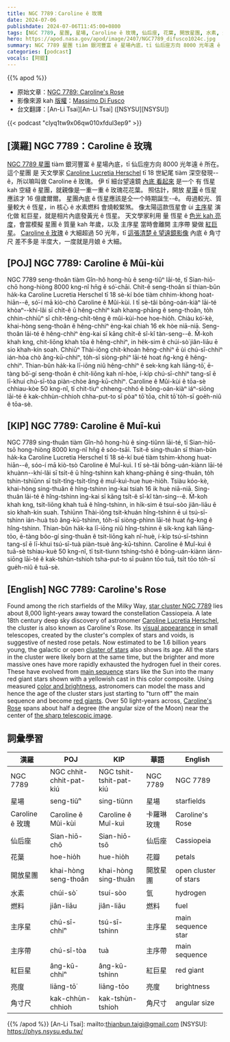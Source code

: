 ```yaml
---
title: NGC 7789：Caroline ê 玫瑰
date: 2024-07-06
publishdate: 2024-07-06T11:45:00+0800
tags: [NGC 7789, 星團, 星場, Caroline ê 玫瑰, 仙后座, 花葉, 開放星團, 水素, 燃料, 主序星, 主序帶, 紅巨星, 亮度, 角寸尺]
hero: https://apod.nasa.gov/apod/image/2407/NGC7789_difusco1024c.jpg
summary: NGC 7789 星團 tiàm 銀河豐富 ê 星場內底，tī 仙后座方向 8000 光年遠 ê 所在。
categories: [podcast]
vocals: [阿錕]
---
```


{{% apod %}}

- 原始文章：[NGC 7789: Caroline's Rose](https://apod.nasa.gov/apod/ap240706.html)
- 影像來源 kah [版權][copyright]：[Massimo Di Fusco](https://www.astrobihttps://apod.nasa.gov/apod/image/2407/NGC7789_difusco2048.jpgn.com/users/massimo.difusco/)
- 台文翻譯：[An-Li Tsai][An-Li Tsai] ([NSYSU][NSYSU])

{{< podcast "clyq1tw9x06qw010xfdul3ep9" >}}

## [漢羅] NGC 7789：Caroline ê 玫瑰
[NGC 7789 星團][star cluster NGC 7789] tiàm 銀河豐富 ê 星場內底，tī 仙后座方向 8000 光年遠 ê 所在。
這个星團 是 天文學家 [Caroline Lucretia Herschel][Caroline Lucretia Herschel] tī 18 世紀尾 tiàm 深空發現--ê，所以嘛叫做 Caroline ê 玫瑰。
伊 tī 細台望遠鏡 [內底 看起來][visual appearance] 是一个 有 恆星 kah 空縫 ê 星團，就親像是一重一重 ê 玫瑰花花葉。
照估計，開放 [星團][cluster of stars] ê 恆星 應該才 16 億歲爾爾。
星團內底 ê 恆星應該是仝一个時期誕生--ê。
毋過較光、質量較大 ê 恆星，in 核心 ê 水素燃料 會燒較緊煞。
像太陽這款恆星會 ùi [主序][main sequence]星 演化做 紅巨星，就是相片內底發黃光 ê 恆星。
天文學家利用 量 恆星 ê [色光 kah 亮度][color and brightness]，會當模擬 星團 ê 質量 kah 年歲，以及 主序星 當時會離開 主序帶 變做 [紅巨星][red giants]。
[Caroline ê 玫瑰][Caroline's Rose] ê 大細超過 50 光年，tī [這張清楚 ê 望遠鏡影像][the sharp telescopic image] 內底 ê 角寸尺 差不多是 半度大，一度就是月娘 ê 大細。

## [POJ] NGC 7789: Caroline ê Mûi-kùi
NGC 7789 seng-thoân tiàm Gîn-hô hong-hù ê seng-tiûⁿ lāi-té, tī Sian-hiō-chō hong-hiòng 8000 kng-nî hn̄g ê só͘-chāi.
Chit-ê seng-thoân sī thian-bûn ha̍k-ka Caroline Lucretia Herschel tī 18 sè-kí bóe tiàm chhim-khong hoat-hiān--ê, só͘-í mā kiò-chò Caroline ê Mûi-kùi.
I tī sè-tâi bōng-oán-kiàⁿ lāi-té khòaⁿ--khí-lâi sī chi̍t-ê ū hêng-chhiⁿ kah khang-phāng ê seng-thoân, to̍h chhin-chhiūⁿ sī chi̍t-têng-chi̍t-têng ê mûi-kùi-hoe hoe-hio̍h.
Chiàu kó͘-kè, khai-hòng seng-thoân ê hêng-chhiⁿ èng-kai chiah 16 ek hòe niā-niā.
Seng-thoân lāi-té ê hêng-chhiⁿ èng-kai sī kāng chi̍t-ê sî-kî tàn-seng--ê.
M̄-koh khah kng, chit-liōng khah tōa ê hêng-chhiⁿ, in he̍k-sim ê chúi-sò͘ jiân-liāu ē sio khah-kín soah.
Chhiūⁿ Thài-iông chit-khoán hêng-chhiⁿ ē ùi chú-sī-chhiⁿ ián-hòa chò âng-kū-chhiⁿ, to̍h-sī siòng-phìⁿ lāi-té hoat n̂g-kng ê hêng-chhiⁿ.
Thian-bûn ha̍k-ka lī-iōng niû hêng-chhiⁿ ê sek-kng kah liāng-tō͘, ē-tàng bô͘-gí seng-thoân ê chit-liōng kah nî-hòe, í-ki̍p chú-sī-chhiⁿ tang-sî ē lī-khui chú-sī-tòa piàn-chòe âng-kū-chhiⁿ.
Caroline ê Mûi-kùi ê tōa-sè chhiau-kòe 50 kng-nî, tī chit-tiuⁿ chheng-chhó ê bōng-oán-kiàⁿ iáⁿ-siōng lāi-té ê kak-chhùn-chhioh chha-put-to sī pòaⁿ tō͘ tōa, chi̍t tō͘ to̍h-sī goe̍h-niû ê tōa-sè.

## [KIP] NGC 7789: Caroline ê Muî-kuì
NGC 7789 sing-thuân tiàm Gîn-hô hong-hù ê sing-tiûnn lāi-té, tī Sian-hiō-tsō hong-hiòng 8000 kng-nî hn̄g ê sóo-tsāi.
Tsit-ê sing-thuân sī thian-bûn ha̍k-ka Caroline Lucretia Herschel tī 18 sè-kí bué tiàm tshim-khong huat-hiān--ê, sóo-í mā kiò-tsò Caroline ê Muî-kuì.
I tī sè-tâi bōng-uán-kiànn lāi-té khuànn--khí-lâi sī tsi̍t-ê ū hîng-tshinn kah khang-phāng ê sing-thuân, to̍h tshin-tshiūnn sī tsi̍t-tîng-tsi̍t-tîng ê muî-kuì-hue hue-hio̍h.
Tsiàu kóo-kè, khai-hòng sing-thuân ê hîng-tshinn ìng-kai tsiah 16 ik huè niā-niā.
Sing-thuân lāi-té ê hîng-tshinn ìng-kai sī kāng tsi̍t-ê sî-kî tàn-sing--ê.
M̄-koh khah kng, tsit-liōng khah tuā ê hîng-tshinn, in hi̍k-sim ê tsuí-sòo jiân-liāu ē sio khah-kín suah.
Tshiūnn Thài-iông tsit-khuán hîng-tshinn ē uì tsú-sī-tshinn ián-huà tsò âng-kū-tshinn, to̍h-sī siòng-phìnn lāi-té huat n̂g-kng ê hîng-tshinn.
Thian-bûn ha̍k-ka lī-iōng niû hîng-tshinn ê sik-kng kah liāng-tōo, ē-tàng bôo-gí sing-thuân ê tsit-liōng kah nî-huè, í-ki̍p tsú-sī-tshinn tang-sî ē lī-khui tsú-sī-tuà piàn-tsuè âng-kū-tshinn.
Caroline ê Muî-kuì ê tuā-sè tshiau-kuè 50 kng-nî, tī tsit-tiunn tshing-tshó ê bōng-uán-kiànn iánn-siōng lāi-té ê kak-tshùn-tshioh tsha-put-to sī puànn tōo tuā, tsi̍t tōo to̍h-sī gue̍h-niû ê tuā-sè.

## [English] NGC 7789: Caroline's Rose
Found among the rich starfields of the Milky Way, [star cluster NGC 7789][star cluster NGC 7789] lies about 8,000 light-years away toward the constellation Cassiopeia.
A late 18th century deep sky discovery of astronomer [Caroline Lucretia Herschel][Caroline Lucretia Herschel], the cluster is also known as Caroline's Rose.
Its [visual appearance][visual appearance] in small telescopes, created by the cluster's complex of stars and voids, is suggestive of nested rose petals.
Now estimated to be 1.6 billion years young, the galactic or open [cluster of stars][cluster of stars] also shows its age.
All the stars in the cluster were likely born at the same time, but the brighter and more massive ones have more rapidly exhausted the hydrogen fuel in their cores.
These have evolved from [main sequence][main sequence] stars like the Sun into the many red giant stars shown with a yellowish cast in this color composite.
Using measured [color and brightness][color and brightness], astronomers can model the mass and hence the age of the cluster stars just starting to "turn off" the main sequence and become [red giants][red giants].
Over 50 light-years across, [Caroline's Rose][Caroline's Rose] spans about half a degree (the angular size of the Moon) near the center of [the sharp telescopic image][the sharp telescopic image].

## 詞彙學習

|漢羅|POJ|KIP|華語|English|
|-|-|-|-|-|
|NGC 7789|NGC chhit-chhit-pat-kiú|NGC tshit-tshit-pat-kiú|NGC 7789|NGC 7789|
|星場|seng-tiûⁿ|sing-tiûnn|星場|starfields|
|Caroline ê 玫瑰|Caroline ê Mûi-kùi|Caroline ê Muî-kuì|卡羅琳玫瑰|Caroline's Rose|
|仙后座|Sian-hiō-chō|Sian-hiō-tsō|仙后座|Cassiopeia|
|花葉|hoe-hio̍h|hue-hio̍h|花瓣|petals|
|開放星團|khai-hòng seng-thoân|khai-hòng sing-thuân|開放星團|open cluster of stars|
|水素|chúi-sò͘|tsuí-sòo|氫|hydrogen|
|燃料|jiân-liāu|jiân-liāu|燃料|fuel|
|主序星|chú-sī-chhiⁿ|tsú-sī-tshinn|主序星|main sequence star|
|主序帶|chú-sī-tòa|tuà|主序帶|main sequence|
|紅巨星|âng-kū-chhiⁿ|âng-kū-tshinn|紅巨星|red giant|
|亮度|liāng-tō͘|liāng-tōo|亮度|brightness|
|角寸尺|kak-chhùn-chhioh|kak-tshùn-tshioh|角尺寸|angular size|

{{% /apod %}}
[An-Li Tsai]: mailto:thianbun.taigi@gmail.com
[NSYSU]: https://phys.nsysu.edu.tw/

[copyright]: https://apod.nasa.gov/apod/fap/lib/about_apod.html#srapply
[License3]: https://creativecommons.org/licenses/by/3.0/
[License2]:https://creativecommons.org/licenses/by-nc-nd/2.0/

[star cluster NGC 7789]:http://messier.seds.org/xtra/ngc/n7789.html
[Caroline Lucretia Herschel]:https://skyandtelescope.org/observing/in-caroline-herschels-footsteps/
[visual appearance]:https://skyandtelescope.org/astronomy-news/explore-caroline-herschels-celestial-showpieces/
[cluster of stars]:https://science.nasa.gov/mission/hubble/science/universe-uncovered/hubble-star-clusters/
[main sequence]:http://en.wikipedia.org/wiki/Main_sequence
[color and brightness]:https://apod.nasa.gov/apod/ap010223.html
[red giants]:https://apod.nasa.gov/apod/ap110408.html
[Caroline's Rose]:http://adsbit.harvard.edu//full/1848MNRAS...8...64./0000064.000.html
[the sharp telescopic image]:https://www.astrobin.com/4qk8jq/0/
